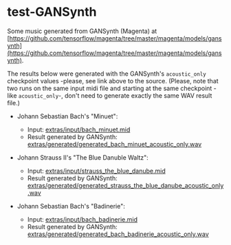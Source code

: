 # test-GANSynth

Some music generated from GANSynth (Magenta) at [https://github.com/tensorflow/magenta/tree/master/magenta/models/gansynth](https://github.com/tensorflow/magenta/tree/master/magenta/models/gansynth).

The results below were generated with the GANSynth's `acoustic_only` checkpoint values  -please, see link above to the source. (Please, note that two runs on the same input midi file and starting at the same checkpoint -like `acoustic_only`-, don't need to generate exactly the same WAV result file.)

* Johann Sebastian Bach's "Minuet":

    * Input: [extras/input/bach_minuet.mid](extras/input/bach_minuet.mid)
    * Result generated by GANSynth: [extras/generated/generated_bach_minuet_acoustic_only.wav](extras/generated/generated_bach_minuet_acoustic_only.wav)

* Johann Strauss II's "The Blue Danuble Waltz":

    * Input: [extras/input/strauss_the_blue_danube.mid](extras/input/strauss_the_blue_danube.mid)
    * Result generated by GANSynth: [extras/generated/generated_strauss_the_blue_danube_acoustic_only.wav](extras/generated/generated_strauss_the_blue_danube_acoustic_only.wav)

* Johann Sebastian Bach's "Badinerie":

    * Input: [extras/input/bach_badinerie.mid](extras/input/bach_badinerie.mid)
    * Result generated by GANSynth: [extras/generated/generated_bach_badinerie_acoustic_only.wav](extras/generated/generated_bach_badinerie_acoustic_only.wav)

